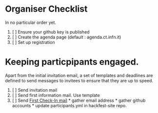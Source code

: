 # Organiser Checklist

In no particular order yet.

  1. [ ] Ensure your github key is published
  1. [ ] Create the agenda page (default : agenda.ct.infn.it)
  1. [ ] Set up registration


# Keeping particpipants engaged.

Apart from the initial invitation email, a set of templates and deadlines are defined to send messages to invitees to ensure that they are up to speed.

  1. [ ] Send invitation mail
  1. [ ] Send first information mail. Use template
  1. [ ] Send [First Check-In mail](templates/First-check-in.html)
    * gather email address
    * gather github accounts
    * update participants.yml in hackfest-site repo.
